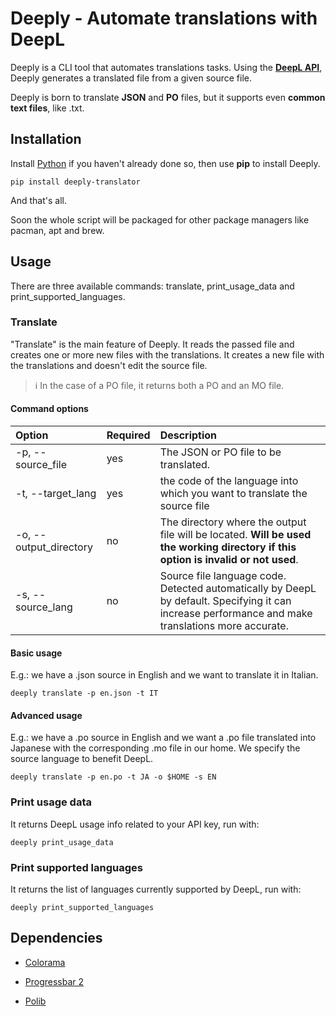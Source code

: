 # Deeply - Automate translations with DeepL

Deeply is a CLI tool that automates translations tasks.
Using the [**DeepL API**](https://www.deepl.com/it/docs-api/), Deeply generates a translated file from a given source file. 

Deeply is born to translate **JSON** and **PO** files, but it supports even **common text files**, like .txt.

## Installation

Install [Python](https://www.python.org/) if you haven't already done so, then use **pip** to install Deeply.

```shell
pip install deeply-translator
```

And that's all.

Soon the whole script will be packaged for other package managers like pacman, apt and brew.

## Usage

There are three available commands: translate, print_usage_data and print_supported_languages. 

### Translate

"Translate" is the main feature of Deeply. It reads the passed file and creates one or more new files with the translations. It creates a new file with the translations and doesn't edit the source file. 

> ℹ️ In the case of a PO file, it returns both a PO and an MO file.

#### Command options

| Option                 | Required | Description                                                                                                                                        |
|:---------------------- |:-------- |:-------------------------------------------------------------------------------------------------------------------------------------------------- |
| -p, --source_file      | yes      | The JSON or PO file to be translated.                                                                                                              |
| -t, --target_lang      | yes      | the code of the language into which you want to translate the source file                                                                          |
| -o, --output_directory | no       | The directory where the output file will be located. **Will be used the working directory if this option is invalid or not used**.                 |
| -s, --source_lang      | no       | Source file language code. Detected automatically by DeepL by default. Specifying it can increase performance and make translations more accurate. |

#### Basic usage

E.g.: we have a .json source in English and we want to translate it in Italian.

```shell
deeply translate -p en.json -t IT
```

#### Advanced usage

E.g.: we have a .po source in English and we want a .po file translated into Japanese with the corresponding .mo file in our home. We specify the source language to benefit DeepL.

```shell
deeply translate -p en.po -t JA -o $HOME -s EN
```

### Print usage data

It returns DeepL usage info related to your API key, run with: 

```shell
deeply print_usage_data
```

### Print supported languages

It returns the list of languages currently supported by DeepL, run with:

```shell
deeply print_supported_languages
```

## Dependencies

- [Colorama](https://github.com/tartley/colorama)

- [Progressbar 2](https://github.com/WoLpH/python-progressbar)

- [Polib](https://github.com/izimobil/polib/)
